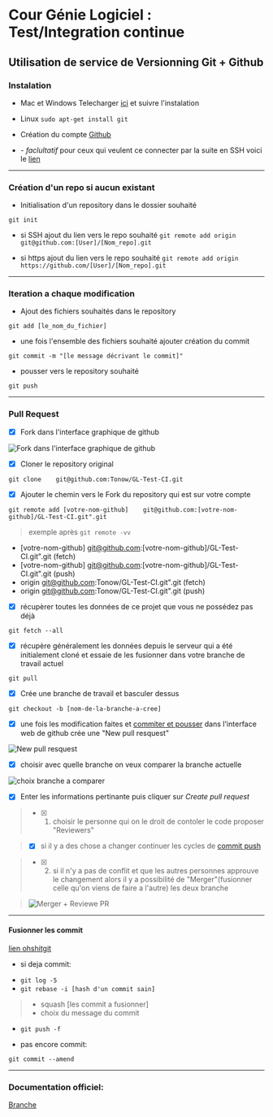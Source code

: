 # Cour Génie Logiciel : Test/Integration continue
## Utilisation de service de Versionning Git + Github

### Instalation

* Mac et Windows
Telecharger [ici](https://git-scm.com/downloads) et suivre l'instalation

* Linux ```sudo apt-get install git```

* Création du compte [Github](https://github.com/)

* *- faclultatif* pour ceux qui veulent ce connecter par la suite en SSH voici le [lien](https://help.github.com/articles/connecting-to-github-with-ssh/)

----


### Création d'un repo si aucun existant

* Initialisation d'un repository dans le dossier souhaité

```git init```

* si SSH ajout du lien vers le repo souhaité
```git remote add origin git@github.com:[User]/[Nom_repo].git```

* si https ajout du lien vers le repo souhaité
```git remote add origin https://github.com/[User]/[Nom_repo].git```

-----


### Iteration a chaque modification

* Ajout des fichiers souhaités dans le repository

```git add [le_nom_du_fichier]```

* une fois l'ensemble des fichiers souhaité ajouter création du commit

```git commit -m "[le message décrivant le commit]"```

* pousser vers le repository souhaité

```git push```

----



### Pull Request

- [x] Fork dans l'interface graphique de github

![Fork dans l'interface graphique de github](https://github.com/Tonow/GL-Test-CI/blob/master/Capture%20d'%C3%A9cran%20de%202018-01-07%2020-49-43.png)

- [x] Cloner le repository original

```git clone 	git@github.com:Tonow/GL-Test-CI.git```

- [x] Ajouter le chemin vers le Fork du repository qui est sur votre compte

```git remote add [votre-nom-github] 	git@github.com:[votre-nom-github]/GL-Test-CI.git".git```

> exemple après  ```git remote -vv```
* [votre-nom-github]	git@github.com:[votre-nom-github]/GL-Test-CI.git".git (fetch)
* [votre-nom-github] git@github.com:[votre-nom-github]/GL-Test-CI.git".git (push)
* origin	git@github.com:Tonow/GL-Test-CI.git".git (fetch)
* origin	git@github.com:Tonow/GL-Test-CI.git".git (push)

- [x] récupèrer toutes les données de ce projet que vous ne possédez pas déjà

```git fetch --all```

- [x]  récupère généralement les données depuis le serveur qui a été initialement cloné et essaie de les fusionner dans votre branche de travail actuel

```git pull```

- [x] Crée une branche de travail et basculer dessus

```git checkout -b [nom-de-la-branche-a-cree]```


- [x] une fois les modification faites et [commiter et pousser](https://github.com/Tonow/GL-Test-CI#iteration-a-chaque-modification) dans l'interface web de github crée une "New pull resquest"

![New pull resquest](https://github.com/Tonow/GL-Test-CI/blob/master/PR1.png)

- [x] choisir avec quelle branche on veux comparer la branche actuelle

![choix branche a comparer](https://github.com/Tonow/GL-Test-CI/blob/master/PR2.png)

- [x] Enter les informations pertinante puis cliquer sur _Create pull request_


> - [x] 1. choisir le personne qui on le droit de contoler le code proposer "Reviewers"

> - [x] si il y a des chose a changer continuer les cycles de [commit push](https://github.com/Tonow/GL-Test-CI#iteration-a-chaque-modification)

> - [x] 2. si il n'y a pas de conflit et que les autres personnes approuve le changement alors il y a possibilité de "Merger"(fusionner celle qu'on viens de faire a l'autre) les deux branche

> ![Merger + Reviewe PR](https://github.com/Tonow/GL-Test-CI/blob/master/PR3.png)


----


#### Fusionner les commit
[lien ohshitgit](http://ohshitgit.com/)

- si deja commit:
 * ```git log -5```
 * ```git rebase -i [hash d'un commit sain] ```
>  - squash [les commit a fusionner]
>  - choix du message du commit
 - ```git push -f```


- pas encore commit:

```git commit --amend```

----


### Documentation officiel:

[Branche](https://git-scm.com/book/fr/v1/Les-bases-de-Git-Travailler-avec-des-d%C3%A9p%C3%B4ts-distants)
